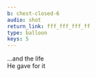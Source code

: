 ```yaml
---
b: chest-closed-6
audio: shot
return_link: fff_fff_fff_ff
type: balloon
keys: 5
---
```

...and the life<br>
He gave for it
